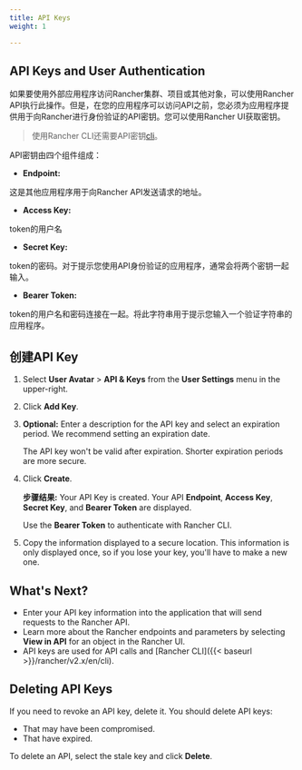 ```yaml
---
title: API Keys
weight: 1

---
```


## API Keys and User Authentication

如果要使用外部应用程序访问Rancher集群、项目或其他对象，可以使用Rancher API执行此操作。但是，在您的应用程序可以访问API之前，您必须为应用程序提供用于向Rancher进行身份验证的API密钥。您可以使用Rancher UI获取密钥。

> 使用Rancher CLI还需要API密钥[cli](../cli)。

API密钥由四个组件组成：

- **Endpoint:**

这是其他应用程序用于向Rancher API发送请求的地址。

- **Access Key:**

token的用户名

- **Secret Key:**

token的密码。对于提示您使用API身份验证的应用程序，通常会将两个密钥一起输入。

- **Bearer Token:**

token的用户名和密码连接在一起。将此字符串用于提示您输入一个验证字符串的应用程序。

## 创建API Key

1. Select **User Avatar** > **API & Keys** from the **User Settings** menu in the upper-right.

2. Click **Add Key**.

3. **Optional:** Enter a description for the API key and select an expiration period. We recommend setting an expiration date.

    The API key won't be valid after expiration. Shorter expiration periods are more secure.

4. Click **Create**.

    **步骤结果:** Your API Key is created. Your API **Endpoint**, **Access Key**, **Secret Key**, and **Bearer Token** are displayed.

    Use the **Bearer Token** to authenticate with Rancher CLI.

5. Copy the information displayed to a secure location. This information is only displayed once, so if you lose your key, you'll have to make a new one.

## What's Next?

- Enter your API key information into the application that will send requests to the Rancher API.
- Learn more about the Rancher endpoints and parameters by selecting **View in API** for an object in the Rancher UI.
- API keys are used for API calls and [Rancher CLI]({{< baseurl >}}/rancher/v2.x/en/cli).

## Deleting API Keys

If you need to revoke an API key, delete it. You should delete API keys:

- That may have been compromised.
- That have expired.

To delete an API, select the stale key and click **Delete**.
